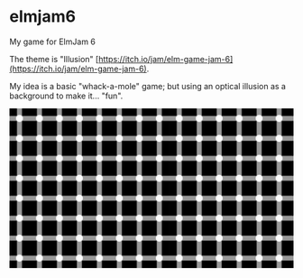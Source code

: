 # elmjam6
My game for ElmJam 6


The theme is "Illusion" [https://itch.io/jam/elm-game-jam-6](https://itch.io/jam/elm-game-jam-6).

My idea is a basic "whack-a-mole" game; but using an optical illusion as a background to make it... "fun".

![image](spots.jpg)

